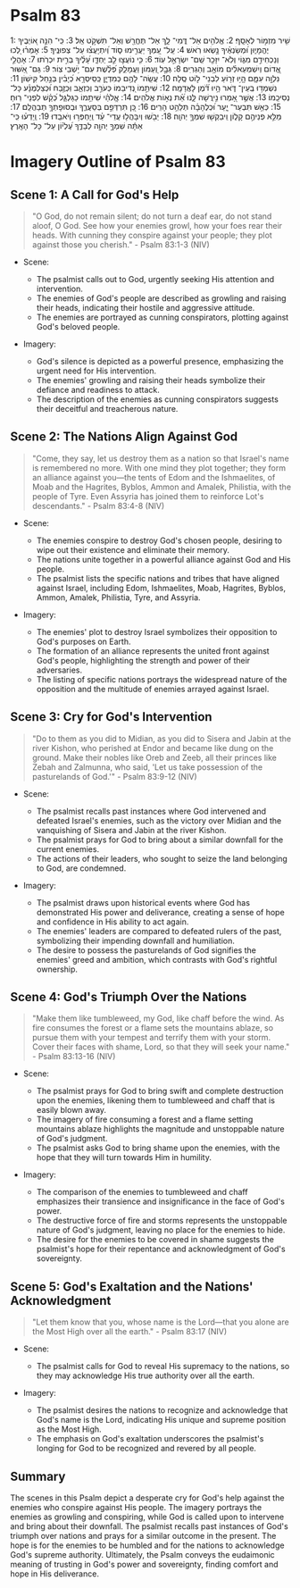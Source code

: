 # Psalm 83
1: שִׁ֖יר מִזְמ֣וֹר לְאָסָֽף׃
2: אֱלֹהִ֥ים אַל־ דֳּמִי־ לָ֑ךְ אַל־ תֶּחֱרַ֖שׁ וְאַל־ תִּשְׁקֹ֣ט אֵֽל׃
3: כִּֽי־ הִנֵּ֣ה א֭וֹיְבֶיךָ יֶהֱמָי֑וּן וּ֝מְשַׂנְאֶ֗יךָ נָ֣שְׂאוּ רֹֽאשׁ׃
4: עַֽל־ עַ֭מְּךָ יַעֲרִ֣ימוּ ס֑וֹד וְ֝יִתְיָעֲצ֗וּ עַל־ צְפוּנֶֽיךָ׃
5: אָמְר֗וּ לְ֭כוּ וְנַכְחִידֵ֣ם מִגּ֑וֹי וְלֹֽא־ יִזָּכֵ֖ר שֵֽׁם־ יִשְׂרָאֵ֣ל עֽוֹד׃
6: כִּ֤י נוֹעֲצ֣וּ לֵ֣ב יַחְדָּ֑ו עָ֝לֶ֗יךָ בְּרִ֣ית יִכְרֹֽתוּ׃
7: אָהֳלֵ֣י אֱ֭דוֹם וְיִשְׁמְעֵאלִ֗ים מוֹאָ֥ב וְהַגְרֽ͏ִים׃
8: גְּבָ֣ל וְ֭עַמּוֹן וַעֲמָלֵ֑ק פְּ֝לֶ֗שֶׁת עִם־ יֹ֥שְׁבֵי צֽוֹר׃
9: גַּם־ אַ֭שּׁוּר נִלְוָ֣ה עִמָּ֑ם הָ֤י֥וּ זְר֖וֹעַ לִבְנֵי־ ל֣וֹט סֶֽלָה׃
10: עֲשֵֽׂה־ לָהֶ֥ם כְּמִדְיָ֑ן כְּֽסִֽיסְרָ֥א כְ֝יָבִ֗ין בְּנַ֣חַל קִישֽׁוֹן׃
11: נִשְׁמְד֥וּ בְֽעֵין־ דֹּ֑אר הָ֥יוּ דֹּ֝֗מֶן לָאֲדָמָֽה׃
12: שִׁיתֵ֣מוֹ נְ֭דִיבֵמוֹ כְּעֹרֵ֣ב וְכִזְאֵ֑ב וּֽכְזֶ֥בַח וּ֝כְצַלְמֻנָּ֗ע כָּל־ נְסִיכֵֽמוֹ׃
13: אֲשֶׁ֣ר אָ֭מְרוּ נִ֣ירֲשָׁה לָּ֑נוּ אֵ֝֗ת נְא֣וֹת אֱלֹהִֽים׃
14: אֱֽלֹהַ֗י שִׁיתֵ֥מוֹ כַגַּלְגַּ֑ל כְּ֝קַ֗שׁ לִפְנֵי־ רֽוּחַ׃
15: כְּאֵ֥שׁ תִּבְעַר־ יָ֑עַר וּ֝כְלֶהָבָ֗ה תְּלַהֵ֥ט הָרִֽים׃
16: כֵּ֭ן תִּרְדְּפֵ֣ם בְּסַעֲרֶ֑ךָ וּבְסוּפָתְךָ֥ תְבַהֲלֵֽם׃
17: מַלֵּ֣א פְנֵיהֶ֣ם קָל֑וֹן וִֽיבַקְשׁ֖וּ שִׁמְךָ֣ יְהוָֽה׃
18: יֵבֹ֖שׁוּ וְיִבָּהֲל֥וּ עֲדֵי־ עַ֗ד וְֽיַחְפְּר֥וּ וְיֹאבֵֽדוּ׃
19: וְֽיֵדְע֗וּ כִּֽי־ אַתָּ֬ה שִׁמְךָ֣ יְהוָ֣ה לְבַדֶּ֑ךָ עֶ֝לְי֗וֹן עַל־ כָּל־ הָאָֽרֶץ׃

# Imagery Outline of Psalm 83

## Scene 1: A Call for God's Help

> "O God, do not remain silent; do not turn a deaf ear, do not stand aloof, O God. See how your enemies growl, how your foes rear their heads. With cunning they conspire against your people; they plot against those you cherish." - Psalm 83:1-3 (NIV)

- Scene:
  - The psalmist calls out to God, urgently seeking His attention and intervention.
  - The enemies of God's people are described as growling and raising their heads, indicating their hostile and aggressive attitude.
  - The enemies are portrayed as cunning conspirators, plotting against God's beloved people.

- Imagery:
  - God's silence is depicted as a powerful presence, emphasizing the urgent need for His intervention.
  - The enemies' growling and raising their heads symbolize their defiance and readiness to attack.
  - The description of the enemies as cunning conspirators suggests their deceitful and treacherous nature.

## Scene 2: The Nations Align Against God

> "Come, they say, let us destroy them as a nation so that Israel's name is remembered no more. With one mind they plot together; they form an alliance against you—the tents of Edom and the Ishmaelites, of Moab and the Hagrites, Byblos, Ammon and Amalek, Philistia, with the people of Tyre. Even Assyria has joined them to reinforce Lot's descendants." - Psalm 83:4-8 (NIV)

- Scene:
  - The enemies conspire to destroy God's chosen people, desiring to wipe out their existence and eliminate their memory.
  - The nations unite together in a powerful alliance against God and His people.
  - The psalmist lists the specific nations and tribes that have aligned against Israel, including Edom, Ishmaelites, Moab, Hagrites, Byblos, Ammon, Amalek, Philistia, Tyre, and Assyria.

- Imagery:
  - The enemies' plot to destroy Israel symbolizes their opposition to God's purposes on Earth.
  - The formation of an alliance represents the united front against God's people, highlighting the strength and power of their adversaries.
  - The listing of specific nations portrays the widespread nature of the opposition and the multitude of enemies arrayed against Israel.

## Scene 3: Cry for God's Intervention

> "Do to them as you did to Midian, as you did to Sisera and Jabin at the river Kishon, who perished at Endor and became like dung on the ground. Make their nobles like Oreb and Zeeb, all their princes like Zebah and Zalmunna, who said, 'Let us take possession of the pasturelands of God.'" - Psalm 83:9-12 (NIV)

- Scene:
  - The psalmist recalls past instances where God intervened and defeated Israel's enemies, such as the victory over Midian and the vanquishing of Sisera and Jabin at the river Kishon.
  - The psalmist prays for God to bring about a similar downfall for the current enemies.
  - The actions of their leaders, who sought to seize the land belonging to God, are condemned.

- Imagery:
  - The psalmist draws upon historical events where God has demonstrated His power and deliverance, creating a sense of hope and confidence in His ability to act again.
  - The enemies' leaders are compared to defeated rulers of the past, symbolizing their impending downfall and humiliation.
  - The desire to possess the pasturelands of God signifies the enemies' greed and ambition, which contrasts with God's rightful ownership.

## Scene 4: God's Triumph Over the Nations

> "Make them like tumbleweed, my God, like chaff before the wind. As fire consumes the forest or a flame sets the mountains ablaze, so pursue them with your tempest and terrify them with your storm. Cover their faces with shame, Lord, so that they will seek your name." - Psalm 83:13-16 (NIV)

- Scene:
  - The psalmist prays for God to bring swift and complete destruction upon the enemies, likening them to tumbleweed and chaff that is easily blown away.
  - The imagery of fire consuming a forest and a flame setting mountains ablaze highlights the magnitude and unstoppable nature of God's judgment.
  - The psalmist asks God to bring shame upon the enemies, with the hope that they will turn towards Him in humility.

- Imagery:
  - The comparison of the enemies to tumbleweed and chaff emphasizes their transience and insignificance in the face of God's power.
  - The destructive force of fire and storms represents the unstoppable nature of God's judgment, leaving no place for the enemies to hide.
  - The desire for the enemies to be covered in shame suggests the psalmist's hope for their repentance and acknowledgment of God's sovereignty.

## Scene 5: God's Exaltation and the Nations' Acknowledgment

> "Let them know that you, whose name is the Lord—that you alone are the Most High over all the earth." - Psalm 83:17 (NIV)

- Scene:
  - The psalmist calls for God to reveal His supremacy to the nations, so they may acknowledge His true authority over all the earth.

- Imagery:
  - The psalmist desires the nations to recognize and acknowledge that God's name is the Lord, indicating His unique and supreme position as the Most High.
  - The emphasis on God's exaltation underscores the psalmist's longing for God to be recognized and revered by all people.

## Summary

The scenes in this Psalm depict a desperate cry for God's help against the enemies who conspire against His people. The imagery portrays the enemies as growling and conspiring, while God is called upon to intervene and bring about their downfall. The psalmist recalls past instances of God's triumph over nations and prays for a similar outcome in the present. The hope is for the enemies to be humbled and for the nations to acknowledge God's supreme authority. Ultimately, the Psalm conveys the eudaimonic meaning of trusting in God's power and sovereignty, finding comfort and hope in His deliverance.